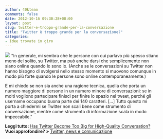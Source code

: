 ```yaml
---
author: 40kteam
comments: false
date: 2012-10-16 09:30:28+00:00
layout: post
slug: twitter-e-troppo-grande-per-la-conversazione
title: "Twitter è troppo grande per la conversazione?"
categories:
- Idee trovate in giro
---
```


![](http://40k.it/wp-content/uploads/2012/10/6851371048_79ef6cae4b_z-615.jpeg) "In generale, mi sembra che le persone con cui parlavo più spesso stiano meno del solito, su Twitter, ma può anche darsi che semplicemente non siano online quando lo sono io. (Anche se le conversazioni su Twitter non hanno bisogno di svolgersi nello stesso momento si muovono comunque in modo più forte quando le persone sono online contemporaneamente.) 

E mi chiedo se non sia anche una ragione tecnica, quella che porta un numero maggiore di persone in un numero minore di conversazioni: se in molti vogliono partecipare finisci per finire lo spazio nel tweet, perché gli username occupano buona parte dei 140 caratteri. [...] Tutto questo mi porta a chiedermi se Twitter non scali bene come strumento di conversazione, mentre come strumento di informazione scala in modo impeccabile."

**Leggi tutto:** [Has Twitter Become Too Big for High-Quality Conversation?](http://www.theatlantic.com/technology/archive/2012/10/has-twitter-become-too-big-for-high-quality-conversation/263594/)
**Vuoi approfondire? »** [Twitter, news e comunicazione](http://40k.it/twitter-news-e-comunicazione/)


